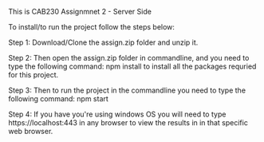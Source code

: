 This is CAB230 Assignmnet 2 - Server Side

To install/to run the project follow the steps below:

Step 1: Download/Clone the assign.zip folder and unzip it.

Step 2: Then open the assign.zip folder in commandline, and you need to type the following command: npm install to install all the packages requried for this project.

Step 3: Then to run the project in the commandline you need to type the following command: npm start

Step 4: If you have you're using windows OS you will need to type https://localhost:443 in any browser to view the results in in that specific web browser.  
